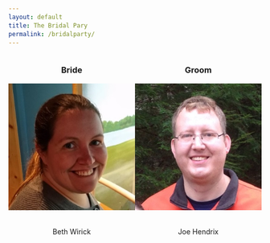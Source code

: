 ```yaml
---
layout: default
title: The Bridal Pary
permalink: /bridalparty/
---
```


<div style="display: flex; flex-wrap: wrap;">

<div style="flex: 1; text-align: center;">

<h3>Bride</h3>

<img src="/images/beth.jpg" class="bridalpartyphoto" />

<br />Beth Wirick

</div><div style="flex: 1; text-align: center;">

<h3>Groom</h3>

<img src="/images/joe.jpg" class="bridalpartyphoto" />

<br />Joe Hendrix

</div></div>